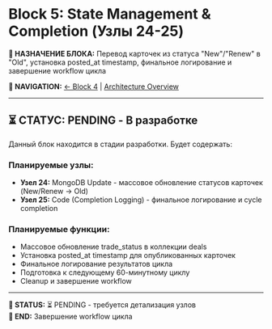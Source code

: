 # Block 5: State Management & Completion (Узлы 24-25)

**🎯 НАЗНАЧЕНИЕ БЛОКА:** Перевод карточек из статуса "New"/"Renew" в "Old", установка posted_at timestamp, финальное логирование и завершение workflow цикла

**🔗 NAVIGATION:** [← Block 4](block-4-content-publishing.md) | [Architecture Overview](../architecture.md)

---

## ⏳ СТАТУС: PENDING - В разработке

Данный блок находится в стадии разработки. Будет содержать:

### Планируемые узлы:
- **Узел 24:** MongoDB Update - массовое обновление статусов карточек (New/Renew → Old)
- **Узел 25:** Code (Completion Logging) - финальное логирование и cycle completion

### Планируемые функции:
- Массовое обновление trade_status в коллекции deals
- Установка posted_at timestamp для опубликованных карточек
- Финальное логирование результатов цикла
- Подготовка к следующему 60-минутному циклу
- Cleanup и завершение workflow

---

**📝 STATUS:** ⏳ PENDING - требуется детализация узлов  
**🔄 END:** Завершение workflow цикла